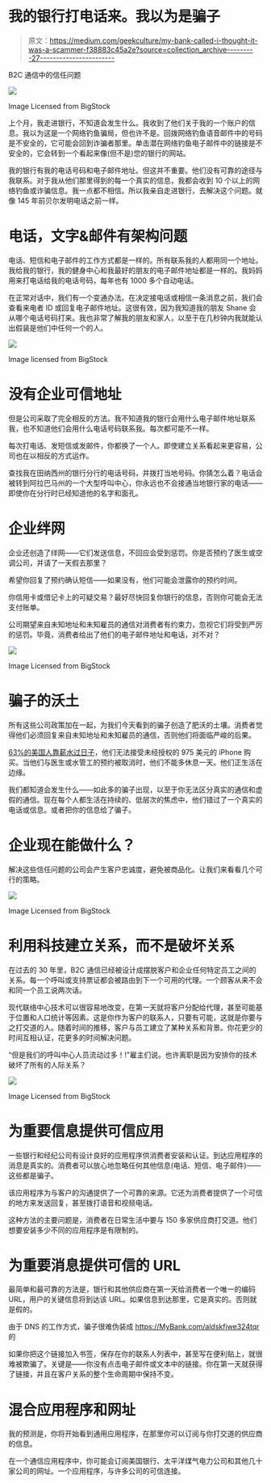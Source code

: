 # 我的银行打电话来。我以为是骗子

> 原文：<https://medium.com/geekculture/my-bank-called-i-thought-it-was-a-scammer-f38883c45a2e?source=collection_archive---------27----------------------->

B2C 通信中的信任问题

![](img/b8fbaa11f4613f28016a2b88b8c8aa64.png)

Image Licensed from BigStock

上个月，我走进银行，不知道会发生什么。我收到了他们关于我的一个账户的信息。我以为这是一个网络钓鱼骗局，但也许不是。回拨网络钓鱼语音邮件中的号码是不安全的，它可能会回到诈骗者那里。单击潜在网络钓鱼电子邮件中的链接是不安全的，它会转到一个看起来像(但不是)您的银行的网站。

我的银行有我的电话号码和电子邮件地址。但这并不重要。他们没有可靠的途径与我联系。对于我从他们那里得到的每一个真实的信息，我都会收到 10 个以上的网络钓鱼或诈骗信息。我一点都不相信。所以我亲自走进银行，去解决这个问题。就像 145 年前贝尔发明电话之前一样。

# **电话，文字&邮件有架构问题**

电话、短信和电子邮件的工作方式都是一样的。所有联系我的人都用同一个地址。我给我的银行，我的健身中心和我最好的朋友的电子邮件地址都是一样的。我妈妈用来打电话给我的电话号码，每年也有 1000 多个自动电话。

在正常对话中，我们有一个变通办法。在决定接电话或相信一条消息之前，我们会查看来电者 ID 或回复电子邮件地址。这很有效，因为我知道我的朋友 Shane 会从哪个电话号码打来。我也非常了解我的朋友和家人，以至于在几秒钟内我就能认出假装是他们中任何一个的人。

![](img/b7eb8ad9207c66e97f974955ccc04ac6.png)

Image licensed from BigStock

# **没有企业可信地址**

但是公司采取了完全相反的方法。我不知道我的银行会用什么电子邮件地址联系我，也不知道他们会用什么电话号码联系我。每次都可能不一样。

每次打电话、发短信或发邮件，你都换了一个人。即使建立关系看起来更容易，公司也在以相反的方式运作。

查找我在田纳西州的银行分行的电话号码，并拨打当地号码。你猜怎么着？电话会被转到阿拉巴马州的一个大型呼叫中心，你永远也不会接通当地银行家的电话——即使你在分行时已经知道他的名字和面孔。

# **企业绊网**

企业还创造了绊网——它们发送信息，不回应会受到惩罚。你是否预约了医生或空调公司，并请了一天假去那里？

希望你回复了预约确认短信——如果没有，他们可能会泄露你的预约时间。

你信用卡或借记卡上的可疑交易？最好尽快回复你银行的信息，否则你可能会无法支付账单。

公司期望来自未知地址和未知雇员的通信对消费者有约束力，忽视它们将受到严厉的惩罚。毕竟，消费者给出了他们的电子邮件地址和电话，对不对？

![](img/2448ad7d1303741762916ae0969a12b9.png)

Image Licensed from BigStock

# **骗子的沃土**

所有这些公司政策加在一起，为我们今天看到的骗子创造了肥沃的土壤。消费者觉得他们必须回复来自未知地址和未知雇员的通信，否则他们将面临严峻的后果。

[63%的美国人靠薪水过日子](https://www.marketwatch.com/story/a-shocking-number-of-americans-are-living-paycheck-to-paycheck-2020-01-07)，他们无法接受未经授权的 975 美元的 iPhone 购买。当他们与医生或水管工的预约被取消时，他们不能多休息一天。他们正生活在边缘。

我们都知道会发生什么——如此多的骗子出现，以至于你无法区分真实的通信和虚假的通信。现在每个人都生活在持续的、低层次的焦虑中，他们错过了一个真实的电话或信息。或者把你的信息给了骗子。

# **企业现在能做什么？**

解决这些信任问题的公司会产生客户忠诚度，避免被商品化。让我们来看看几个可行的策略。

![](img/cd337673b783dacc7acec83cee26f7cd.png)

Image Licensed from BigStock

# **利用科技建立关系，而不是破坏关系**

在过去的 30 年里，B2C 通信已经被设计成摆脱客户和企业任何特定员工之间的关系。每一个呼叫或支持票证都会被路由到下一个可用的代理。一个顾客从来不会和同一个员工说两次话。

现代联络中心技术可以很容易地改变，在第一天就将客户分配给代理，甚至可能基于位置和人口统计等因素。这是你作为客户的联系人，只要有可能，这就是你要与之打交道的人。随着时间的推移，客户与员工建立了某种关系和背景。你花更少的时间互相认证，花更多的时间解决问题。

“但是我们的呼叫中心人员流动过多！!"雇主们说。也许离职是因为安排你的技术破坏了所有的人际关系？

![](img/3685ca0c4929778fee3ab237708e1866.png)

Image Licensed from BigStock

# **为重要信息提供可信应用**

一些银行和经纪公司有设计良好的应用程序供消费者安装和认证。到达应用程序的消息是真实的。消费者可以放心地忽略任何其他信息(电话、短信、电子邮件)——这些都是骗子。

该应用程序为与客户的沟通提供了一个可靠的来源。它还为消费者提供了一个可信的地方来发送回复，甚至拨打语音和视频电话。

这种方法的主要问题是，消费者在日常生活中要与 150 多家供应商打交道。他们想要安装多少不同的应用程序是有限制的。

# **为重要消息提供可信的 URL**

最简单和最可靠的方法是，银行和其他供应商在第一天给消费者一个唯一的编码 URL，用户的关键信息将到达该 URL。如果信息到达那里，它是真实的。否则就是假的。

由于 DNS 的工作方式，骗子很难伪装成 https://MyBank.com/aldskfjwe324tqr 的

如果你把这个链接加入书签，保存在你的联系人列表中，甚至写在便利贴上，就很难被欺骗了。关键是——你没有点击电子邮件或文本中的链接。你在第一天就获得了链接，并且在客户关系的整个生命周期中保持不变。

# **混合应用程序和网址**

我的预测是，你将开始看到通用应用程序，在那里你可以订阅与你打交道的供应商的信息。

在一个通信应用程序中，你可能会订阅美国银行、太平洋煤气电力公司和其他几十家公司的网址。一个应用程序，与许多公司的可信连接。